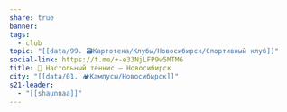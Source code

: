 ```yaml
---
share: true
banner: 
tags:
  - club
topic: "[[data/99. 🗃️Картотека/Клубы/Новосибирск/Спортивный клуб]]"
social-link: https://t.me/+-e33NjLFP9w5MTM6
title: 🏓 Настольный теннис – Новосибирск
city: "[[data/01. 🏕️Кампусы/Новосибирск]]"
s21-leader:
  - "[[shaunnaa]]"
---
```

